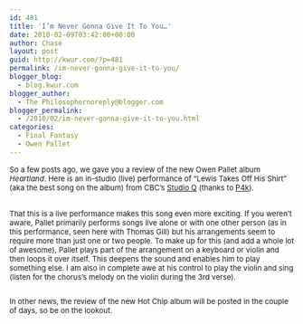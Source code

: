 ```yaml
---
id: 481
title: 'I’m Never Gonna Give It To You…'
date: 2010-02-09T03:42:00+00:00
author: Chase
layout: post
guid: http://kwur.com/?p=481
permalink: /im-never-gonna-give-it-to-you/
blogger_blog:
  - blog.kwur.com
blogger_author:
  - The Philosophernoreply@blogger.com
blogger_permalink:
  - /2010/02/im-never-gonna-give-it-to-you.html
categories:
  - Final Fantasy
  - Owen Pallet
---
```

<div class="pf-content">
  <p>
    <span class="Apple-style-span" style="font-size: small;">So a few posts ago, we gave you a review of the new Owen Pallet album </span><i><span class="Apple-style-span" style="font-size: small;">Heartland</span></i><span class="Apple-style-span" style="font-size: small;">. Here is an in-studio (live) performance of “Lewis Takes Off His Shirt” (aka the best song on the album) from CBC’s <a href="http://www.cbc.ca/q/">Studio Q</a> (thanks to </span><a href="http://www.pitchfork.com"><span class="Apple-style-span" style="font-size: small;">P4k</span></a><span class="Apple-style-span" style="font-size: small;">).</span>
  </p>
  
  <div>
    <span class="Apple-style-span" style="font-size: small;"><br /></span>
  </div>
  
  <div>
    <span class="Apple-style-span" style="font-size: small;">That this is a live performance makes this song even more exciting. If you weren’t aware, Pallet primarily performs songs live alone or with one other person (as in this performance, seen here with Thomas Gill) but his arrangements seem to require more than just one or two people. To make up for this (and add a whole lot of awesome), Pallet plays part of the arrangement on a keyboard or violin and then loops it over itself. This deepens the sound and enables him to play something else. I am also in complete awe at his control to play the violin and sing (listen for the chorus’s melody on the violin during the 3rd verse).</span>
  </div>
  
  <div>
    <span class="Apple-style-span" style="font-size: small;"><br /></span>
  </div>
  
  <div>
    <span class="Apple-style-span" style="font-size: small;"><span class="Apple-style-span" style="font-family: Arial, Helvetica, sans-serif; font-size: 10px; white-space: pre; "></span></span>
  </div>
  
  <div>
    <span class="Apple-style-span"  style="font-family:'courier new', serif;"><span class="Apple-style-span" style="font-size: small; white-space: pre;"><span class="Apple-style-span"   style="font-family:Arial, Helvetica, sans-serif;font-size:85%;"><span class="Apple-style-span" style="font-size: 10px;"><br /></span></span></span></span>
  </div>
  
  <div>
    <span class="Apple-style-span" style="font-size: small;">In other news, the review of the new Hot Chip album will be posted in the couple of days, so be on the lookout.</span>
  </div>
</div>